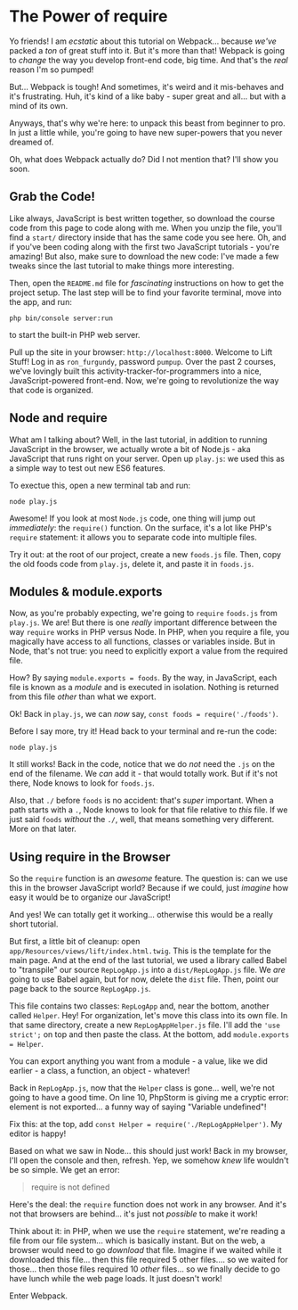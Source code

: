 # The Power of require

Yo friends! I am *ecstatic* about this tutorial on Webpack... because *we've*
packed a *ton* of great stuff into it. But it's more than that! Webpack is going
to *change* the way you develop front-end code, big time. And that's the *real*
reason I'm so pumped!

But... Webpack is tough! And sometimes, it's weird and it mis-behaves and it's frustrating.
Huh, it's kind of a like baby - super great and all... but with a mind of its own.

Anyways, that's why we're here: to unpack this beast from beginner to pro. In just
a little while, you're going to have new super-powers that you never dreamed of.

Oh, what does Webpack actually do? Did I not mention that? I'll show you soon.

## Grab the Code!

Like always, JavaScript is best written together, so download the course code from
this page to code along with me. When you unzip the file, you'll find a `start/`
directory inside that has the same code you see here. Oh, and if you've been coding
along with the first two JavaScript tutorials - you're amazing! But also, make sure
to download the new code: I've made a few tweaks since the last tutorial to make
things more interesting.

Then, open the `README.md` file for *fascinating* instructions on how to get the
project setup. The last step will be to find your favorite terminal, move into the
app, and run:

```terminal
php bin/console server:run
```

to start the built-in PHP web server.

Pull up the site in your browser: `http://localhost:8000`. Welcome to Lift Stuff!
Log in as `ron_furgundy`, password `pumpup`. Over the past 2 courses, we've lovingly
built this activity-tracker-for-programmers into a nice, JavaScript-powered front-end.
Now, we're going to revolutionize the way that code is organized.

## Node and require

What am I talking about? Well, in the last tutorial, in addition to running JavaScript
in the browser, we actually wrote a bit of Node.js - aka JavaScript that runs right
on your server. Open up `play.js`: we used this as a simple way to test out new ES6
features.

To exectue this, open a new terminal tab and run:

```terminal
node play.js
```

Awesome! If you look at most `Node.js` code, one thing will jump out *immediately*:
the `require()` function. On the surface, it's a lot like PHP's `require` statement:
it allows you to separate code into multiple files.

Try it out: at the root of our project, create a new `foods.js` file. Then, copy
the old foods code from `play.js`, delete it, and paste it in `foods.js`.

## Modules & module.exports

Now, as you're probably expecting, we're going to `require` `foods.js` from `play.js`.
We are! But there is one *really* important difference between the way `require`
works in PHP versus Node. In PHP, when you require a file, you magically have access
to all functions, classes or variables inside. But in Node, that's not true: you
need to explicitly export a value from the required file.

How? By saying `module.exports = foods`. By the way, in JavaScript, each file is
known as a *module* and is executed in isolation. Nothing is returned from this
file *other* than what we export.

Ok! Back in `play.js`, we can *now* say, `const foods = require('./foods')`.

Before I say more, try it! Head back to your terminal and re-run the code:

```terminal-silent
node play.js
```

It still works! Back in the code, notice that we do *not* need the `.js` on the end
of the filename. We *can* add it - that would totally work. But if it's not there,
Node knows to look for `foods.js`.

Also, that `./` before `foods` is no accident: that's *super* important. When a path
starts with a `.`, Node knows to look for that file relative to *this* file. If we
just said `foods` *without* the `./`, well, that means something very different.
More on that later.

## Using require in the Browser

So the `require` function is an *awesome* feature. The question is: can we use this
in the browser JavaScript world? Because if we could, just *imagine* how easy it
would be to organize our JavaScript!

And yes! We can totally get it working... otherwise this would be a really short
tutorial.

But first, a little bit of cleanup: open `app/Resources/views/lift/index.html.twig`.
This is the template for the main page. And at the end of the last tutorial, we
used a library called Babel to "transpile" our source `RepLogApp.js` into a `dist/RepLogApp.js`
file. We *are* going to use Babel again, but for now, delete the `dist` file. Then,
point our page back to the source `RepLogApp.js`.

This file contains two classes: `RepLogApp` and, near the bottom, another called
`Helper`. Hey! For organization, let's move this class into its own file. In that
same directory, create a new `RepLogAppHelper.js` file. I'll add the `'use strict';`
on top and then paste the class. At the bottom, add `module.exports = Helper`.

You can export anything you want from a module - a value, like we did earlier -
a class, a function, an object - whatever!

Back in `RepLogApp.js`, now that the `Helper` class is gone... well, we're not
going to have a good time. On line 10, PhpStorm is giving me a cryptic error:
element is not exported... a funny way of saying "Variable undefined"!

Fix this: at the top, add `const Helper = require('./RepLogAppHelper')`. My editor
is happy!

Based on what we saw in Node... this should just work! Back in my browser, I'll
open the console and then, refresh. Yep, we somehow *knew* life wouldn't be so simple.
We get an error:

> require is not defined

Here's the deal: the `require` function does not work in any browser. And it's not
that browsers are behind... it's just not *possible* to make it work!

Think about it: in PHP, when we use the `require` statement, we're reading a file
from our file system... which is basically instant. But on the web, a browser would
need to go *download* that file. Imagine if we waited while it downloaded this file...
then this file required 5 other files.... so we waited for those... then those files
required 10 *other* files... so we finally decide to go have lunch while the web page
loads. It just doesn't work!

Enter Webpack.
